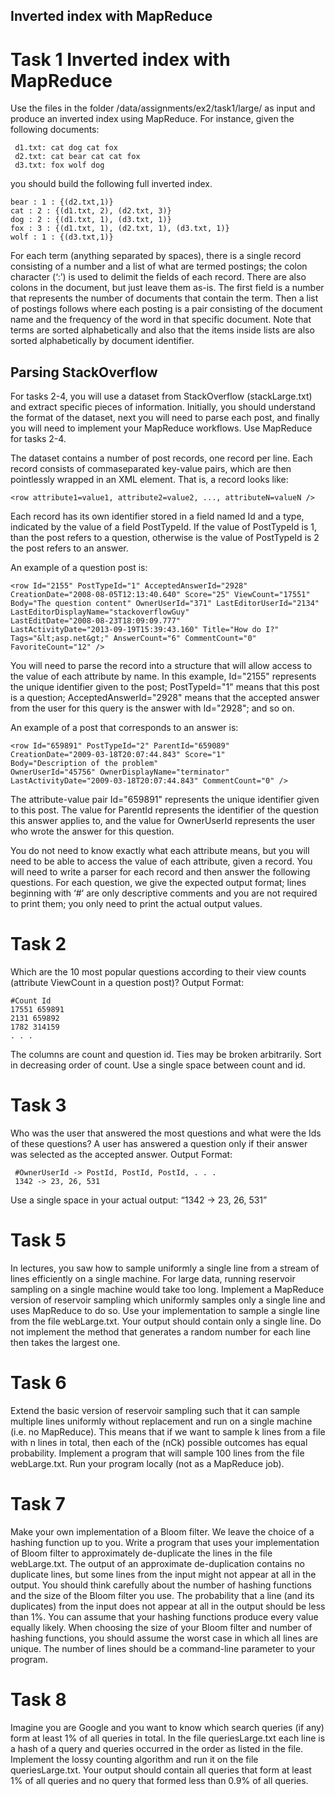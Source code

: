 ## Inverted index with MapReduce
# Task 1 Inverted index with MapReduce

Use the files in the folder /data/assignments/ex2/task1/large/ as input and produce an inverted
index using MapReduce. For instance, given the following documents: 

     d1.txt: cat dog cat fox
     d2.txt: cat bear cat cat fox
     d3.txt: fox wolf dog

you should build the following full inverted index.

    bear : 1 : {(d2.txt,1)}
    cat : 2 : {(d1.txt, 2), (d2.txt, 3)}
    dog : 2 : {(d1.txt, 1), (d3.txt, 1)}
    fox : 3 : {(d1.txt, 1), (d2.txt, 1), (d3.txt, 1)}
    wolf : 1 : {(d3.txt,1)}

For each term (anything separated by spaces), there is a single record consisting of a number and
a list of what are termed postings; the colon character (‘:’) is used to delimit the fields of each record.
There are also colons in the document, but just leave them as-is. The first field is a number that represents
the number of documents that contain the term. Then a list of postings follows where each posting
is a pair consisting of the document name and the frequency of the word in that specific document. Note
that terms are sorted alphabetically and also that the items inside lists are also sorted alphabetically by
document identifier.


## Parsing StackOverflow
For tasks 2-4, you will use a dataset from StackOverflow (stackLarge.txt) and extract specific
pieces of information. Initially, you should understand the format of the dataset, next you will need to
parse each post, and finally you will need to implement your MapReduce workflows. Use MapReduce
for tasks 2-4.

The dataset contains a number of post records, one record per line. Each record consists of commaseparated
key-value pairs, which are then pointlessly wrapped in an XML element. That is, a record
looks like:

    <row attribute1=value1, attribute2=value2, ..., attributeN=valueN />

Each record has its own identifier stored in a field named Id and a type, indicated by the value of a field
PostTypeId. If the value of PostTypeId is 1, than the post refers to a question, otherwise is the value of
PostTypeId is 2 the post refers to an answer.

An example of a question post is:

    <row Id="2155" PostTypeId="1" AcceptedAnswerId="2928"
    CreationDate="2008-08-05T12:13:40.640" Score="25" ViewCount="17551"
    Body="The question content" OwnerUserId="371" LastEditorUserId="2134"
    LastEditorDisplayName="stackoverflowGuy"
    LastEditDate="2008-08-23T18:09:09.777"
    LastActivityDate="2013-09-19T15:39:43.160" Title="How do I?"
    Tags="&lt;asp.net&gt;" AnswerCount="6" CommentCount="0"
    FavoriteCount="12" />
    
You will need to parse the record into a structure that will allow access to the value of each attribute
by name. In this example, Id="2155" represents the unique identifier given to the post; PostTypeId="1"
means that this post is a question; AcceptedAnswerId="2928" means that the accepted answer from the
user for this query is the answer with Id="2928"; and so on.

An example of a post that corresponds to an answer is:

    <row Id="659891" PostTypeId="2" ParentId="659089"
    CreationDate="2009-03-18T20:07:44.843" Score="1"
    Body="Description of the problem"
    OwnerUserId="45756" OwnerDisplayName="terminator"
    LastActivityDate="2009-03-18T20:07:44.843" CommentCount="0" />
    
The attribute-value pair Id="659891" represents the unique identifier given to this post. The value
for ParentId represents the identifier of the question this answer applies to, and the value for OwnerUserId
represents the user who wrote the answer for this question.

You do not need to know exactly what each attribute means, but you will need to be able to access
the value of each attribute, given a record. You will need to write a parser for each record and then
answer the following questions. For each question, we give the expected output
format; lines beginning with ‘#’ are only descriptive comments and you are not required to print them;
you only need to print the actual output values.

# Task 2
Which are the 10 most popular questions according to their view counts (attribute ViewCount in a question
post)? Output Format: 

    #Count Id
    17551 659891
    2131 659892
    1782 314159
    . . .
    
The columns are count and question id. Ties may be broken arbitrarily. Sort in decreasing order of
count. Use a single space between count and id.

# Task 3
Who was the user that answered the most questions and what were the Ids of these questions? A user
has answered a question only if their answer was selected as the accepted answer. Output Format:

     #OwnerUserId -> PostId, PostId, PostId, . . .
     1342 -> 23, 26, 531
     
Use a single space in your actual output: “1342 -> 23, 26, 531”

# Task 5
In lectures, you saw how to sample uniformly a single line from a stream of lines efficiently on a single
machine. For large data, running reservoir sampling on a single machine would take too long. Implement
a MapReduce version of reservoir sampling which uniformly samples only a single line and uses
MapReduce to do so. Use your implementation to sample a single line from the file webLarge.txt.
Your output should contain only a single line. Do not implement the method that generates a random
number for each line then takes the largest one.

# Task 6
Extend the basic version of reservoir sampling such that it can sample multiple lines uniformly without
replacement and run on a single machine (i.e. no MapReduce). This means that if we want to sample
k lines from a file with n lines in total, then each of the (nCk) possible outcomes has equal probability.
Implement a program that will sample 100 lines from the file webLarge.txt. Run your program locally
(not as a MapReduce job).

# Task 7
Make your own implementation of a Bloom filter. We leave the choice of a hashing function up to you.
Write a program that uses your implementation of Bloom filter to approximately de-duplicate the lines
in the file webLarge.txt. The output of an approximate de-duplication contains no duplicate lines, but
some lines from the input might not appear at all in the output. You should think carefully about the
number of hashing functions and the size of the Bloom filter you use. The probability that a line (and its
duplicates) from the input does not appear at all in the output should be less than 1%. You can assume
that your hashing functions produce every value equally likely. When choosing the size of your Bloom
filter and number of hashing functions, you should assume the worst case in which all lines are unique.
The number of lines should be a command-line parameter to your program. 


# Task 8
Imagine you are Google and you want to know which search queries (if any) form at least 1% of all
queries in total. In the file queriesLarge.txt each line is a hash of a query and queries occurred in the
order as listed in the file. Implement the lossy counting algorithm and run it on the file queriesLarge.txt.
Your output should contain all queries that form at least 1% of all queries and no query that formed less
than 0.9% of all queries.
